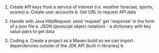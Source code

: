 1. Create API keys from a service of interest (i.e. weather forecast, sports, scores)
a. Create user accounts
b. Get URL to request API data

2. Handle with Java HttpRequest: send 'request' get 'response' in the form of a json file
a. JSON (javescipt object notation) - a dictionary with key value pairs to get data

3. Coding
a. Create a project as a Maven build so we can import dependencies outside of the JDK API (built in libraries)
b.

